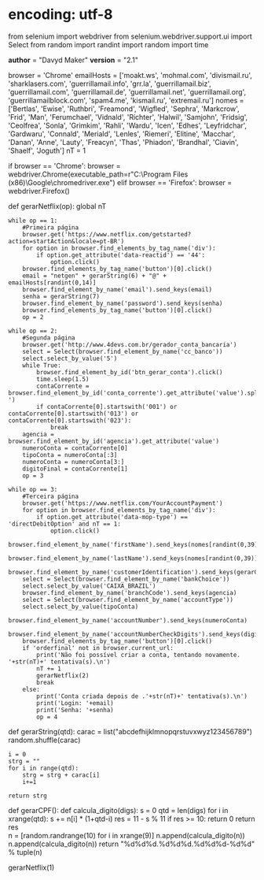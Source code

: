 # encoding: utf-8
from selenium import webdriver
from selenium.webdriver.support.ui import Select
from random import randint
import random
import time

__author__ = "Davyd Maker"
__version__ = "2.1"

browser = 'Chrome'
emailHosts = ['moakt.ws', 'mohmal.com', 'divismail.ru', 'sharklasers.com', 'guerrillamail.info', 'grr.la', 'guerrillamail.biz', 'guerrillamail.com', 'guerrillamail.de', 'guerrillamail.net', 'guerrillamail.org', 'guerrillamailblock.com', 'spam4.me', 'kismail.ru', 'extremail.ru']
nomes = ['Bertlas', 'Ewise', 'Ruthbri', 'Freamond', 'Wigfled', 'Sephra', 'Markcrow', 'Frid', 'Man', 'Ferumchael', 'Vidnald', 'Richter', 'Halwil', 'Samjohn', 'Fridsig', 'Ceolfrea', 'Sonla', 'Grimkim', 'Rahli', 'Wardu', 'Icen', 'Edhes', 'Leyfridchar', 'Gardwaru', 'Connald', 'Meriald', 'Lenles', 'Riemeri', 'Elitine', 'Macchar', 'Danan', 'Anne', 'Lauty', 'Freacyn', 'Thas', 'Phiadon', 'Brandhal', 'Ciavin', 'Shaelf', 'Joguth']
nT = 1

if browser == 'Chrome':
	browser = webdriver.Chrome(executable_path=r"C:\Program Files (x86)\Google\chromedriver.exe")
elif browser == 'Firefox':
	browser = webdriver.Firefox()

def gerarNetflix(op):
	global nT

	while op == 1:
		#Primeira página
		browser.get('https://www.netflix.com/getstarted?action=startAction&locale=pt-BR')
		for option in browser.find_elements_by_tag_name('div'):
			if option.get_attribute('data-reactid') == '44':
				option.click()
		browser.find_elements_by_tag_name('button')[0].click()
		email = "netgen" + gerarString(6) + "@" + emailHosts[randint(0,14)]
		browser.find_element_by_name('email').send_keys(email)
		senha = gerarString(7)
		browser.find_element_by_name('password').send_keys(senha)
		browser.find_elements_by_tag_name('button')[0].click()
		op = 2

	while op == 2:
		#Segunda página
		browser.get('http://www.4devs.com.br/gerador_conta_bancaria')
		select = Select(browser.find_element_by_name('cc_banco'))
		select.select_by_value('5')
		while True:
			browser.find_element_by_id('btn_gerar_conta').click()
			time.sleep(1.5)
			contaCorrente = browser.find_element_by_id('conta_corrente').get_attribute('value').split('-')
			if contaCorrente[0].startswith('001') or contaCorrente[0].startswith('013') or contaCorrente[0].startswith('023'):
				break 
		agencia = browser.find_element_by_id('agencia').get_attribute('value')
		numeroConta = contaCorrente[0]
		tipoConta = numeroConta[:3]
		numeroConta = numeroConta[3:]
		digitoFinal = contaCorrente[1]
		op = 3

	while op == 3:
		#Terceira página
		browser.get('https://www.netflix.com/YourAccountPayment')
		for option in browser.find_elements_by_tag_name('div'):
			if option.get_attribute('data-mop-type') == 'directDebitOption' and nT == 1:
				option.click()
		browser.find_element_by_name('firstName').send_keys(nomes[randint(0,39)])
		browser.find_element_by_name('lastName').send_keys(nomes[randint(0,39)])
		browser.find_element_by_name('customerIdentification').send_keys(gerarCPF())
		select = Select(browser.find_element_by_name('bankChoice'))
		select.select_by_value('CAIXA_BRAZIL')
		browser.find_element_by_name('branchCode').send_keys(agencia)
		select = Select(browser.find_element_by_name('accountType'))
		select.select_by_value(tipoConta)
		browser.find_element_by_name('accountNumber').send_keys(numeroConta)
		browser.find_element_by_name('accountNumberCheckDigits').send_keys(digitoFinal)
		browser.find_elements_by_tag_name('button')[0].click()
		if 'orderfinal' not in browser.current_url:
			print('Não foi possível criar a conta, tentando novamente. '+str(nT)+' tentativa(s).\n')
			nT += 1
			gerarNetflix(2)
			break
		else:
			print('Conta criada depois de .'+str(nT)+' tentativa(s).\n')
			print('Login: '+email)
			print('Senha: '+senha)
			op = 4

def gerarString(qtd):
	carac = list("abcdefhijklmnopqrstuvxwyz123456789")
	random.shuffle(carac)

	i = 0
	strg = ""
	for i in range(qtd):
		strg = strg + carac[i]
		i+=1

	return strg

def gerarCPF():
	def calcula_digito(digs):
		s = 0
		qtd = len(digs)
		for i in xrange(qtd):
			s += n[i] * (1+qtd-i)
		res = 11 - s % 11
		if res >= 10: return 0
		return res                                                                              
	n = [random.randrange(10) for i in xrange(9)]
	n.append(calcula_digito(n))
	n.append(calcula_digito(n))
	return "%d%d%d.%d%d%d.%d%d%d-%d%d" % tuple(n)

gerarNetflix(1)
